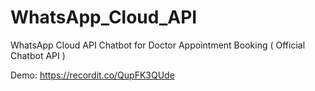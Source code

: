 # WhatsApp_Cloud_API
WhatsApp Cloud API Chatbot for Doctor Appointment Booking ( Official Chatbot API )

Demo: https://recordit.co/QupFK3QUde
